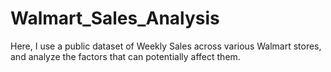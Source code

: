 # Walmart_Sales_Analysis
Here, I use a public dataset of Weekly Sales across various Walmart stores, and analyze the factors that can potentially affect them.
